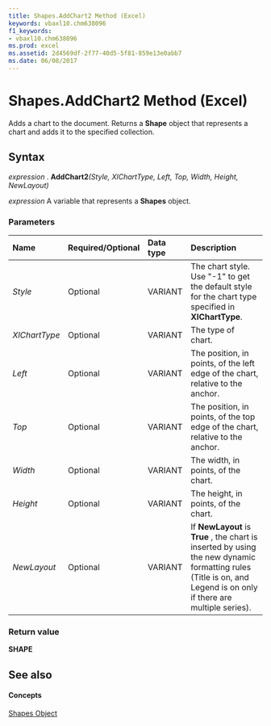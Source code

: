 ```yaml
---
title: Shapes.AddChart2 Method (Excel)
keywords: vbaxl10.chm638096
f1_keywords:
- vbaxl10.chm638096
ms.prod: excel
ms.assetid: 2d4569df-2f77-40d5-5f81-859e13e0abb7
ms.date: 06/08/2017
---
```



# Shapes.AddChart2 Method (Excel)

Adds a chart to the document. Returns a **Shape** object that represents a chart and adds it to the specified collection.


## Syntax

 _expression_ . **AddChart2**_(Style,_ _XlChartType,_ _Left,_ _Top,_ _Width,_ _Height,_ _NewLayout)_

 _expression_ A variable that represents a **Shapes** object.


### Parameters



|**Name**|**Required/Optional**|**Data type**|**Description**|
|:-----|:-----|:-----|:-----|
| _Style_|Optional|VARIANT|The chart style. Use "-1" to get the default style for the chart type specified in **XlChartType**. |
| _XlChartType_|Optional|VARIANT|The type of chart.|
| _Left_|Optional|VARIANT|The position, in points, of the left edge of the chart, relative to the anchor.|
| _Top_|Optional|VARIANT|The position, in points, of the top edge of the chart, relative to the anchor.|
| _Width_|Optional|VARIANT|The width, in points, of the chart.|
| _Height_|Optional|VARIANT|The height, in points, of the chart.|
| _NewLayout_|Optional|VARIANT|If **NewLayout** is **True** , the chart is inserted by using the new dynamic formatting rules (Title is on, and Legend is on only if there are multiple series).|

### Return value

 **SHAPE**


## See also


#### Concepts


[Shapes Object](shapes-object-excel.md)

